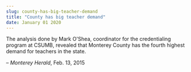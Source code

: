 ```yaml
---
slug: county-has-big-teacher-demand
title: "County has big teacher demand"
date: January 01 2020
---
```


<p>The analysis done by Mark O'Shea, coordinator for the credentialing program at CSUMB, revealed that Monterey County has the fourth highest demand for teachers in the state.
</p><p>– <em>Monterey Herald</em>, Feb. 13, 2015
</p>
